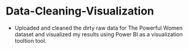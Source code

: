 # Data-Cleaning-Visualization
- Uploaded and cleaned the dirty raw data for The Powerful Women dataset and visualized my results using Power BI as a visualization tooltion tool. 
